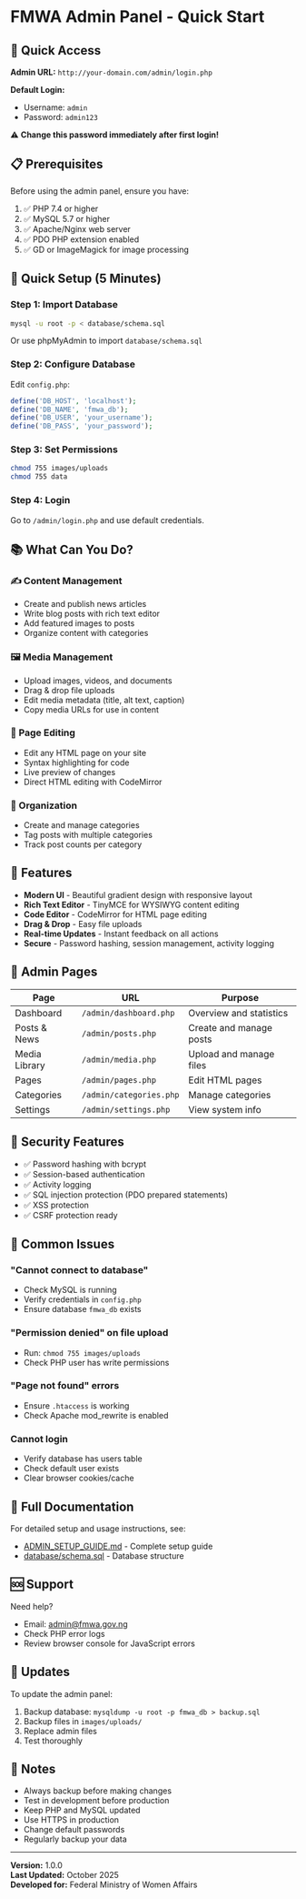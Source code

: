 # FMWA Admin Panel - Quick Start

## 🚀 Quick Access

**Admin URL:** `http://your-domain.com/admin/login.php`

**Default Login:**
- Username: `admin`
- Password: `admin123`

⚠️ **Change this password immediately after first login!**

## 📋 Prerequisites

Before using the admin panel, ensure you have:

1. ✅ PHP 7.4 or higher
2. ✅ MySQL 5.7 or higher
3. ✅ Apache/Nginx web server
4. ✅ PDO PHP extension enabled
5. ✅ GD or ImageMagick for image processing

## 🔧 Quick Setup (5 Minutes)

### Step 1: Import Database

```bash
mysql -u root -p < database/schema.sql
```

Or use phpMyAdmin to import `database/schema.sql`

### Step 2: Configure Database

Edit `config.php`:

```php
define('DB_HOST', 'localhost');
define('DB_NAME', 'fmwa_db');
define('DB_USER', 'your_username');
define('DB_PASS', 'your_password');
```

### Step 3: Set Permissions

```bash
chmod 755 images/uploads
chmod 755 data
```

### Step 4: Login

Go to `/admin/login.php` and use default credentials.

## 📚 What Can You Do?

### ✍️ Content Management
- Create and publish news articles
- Write blog posts with rich text editor
- Add featured images to posts
- Organize content with categories

### 🖼️ Media Management
- Upload images, videos, and documents
- Drag & drop file uploads
- Edit media metadata (title, alt text, caption)
- Copy media URLs for use in content

### 📄 Page Editing
- Edit any HTML page on your site
- Syntax highlighting for code
- Live preview of changes
- Direct HTML editing with CodeMirror

### 📁 Organization
- Create and manage categories
- Tag posts with multiple categories
- Track post counts per category

## 🎨 Features

- **Modern UI** - Beautiful gradient design with responsive layout
- **Rich Text Editor** - TinyMCE for WYSIWYG content editing
- **Code Editor** - CodeMirror for HTML page editing
- **Drag & Drop** - Easy file uploads
- **Real-time Updates** - Instant feedback on all actions
- **Secure** - Password hashing, session management, activity logging

## 📱 Admin Pages

| Page | URL | Purpose |
|------|-----|---------|
| Dashboard | `/admin/dashboard.php` | Overview and statistics |
| Posts & News | `/admin/posts.php` | Create and manage posts |
| Media Library | `/admin/media.php` | Upload and manage files |
| Pages | `/admin/pages.php` | Edit HTML pages |
| Categories | `/admin/categories.php` | Manage categories |
| Settings | `/admin/settings.php` | View system info |

## 🔐 Security Features

- ✅ Password hashing with bcrypt
- ✅ Session-based authentication
- ✅ Activity logging
- ✅ SQL injection protection (PDO prepared statements)
- ✅ XSS protection
- ✅ CSRF protection ready

## 🐛 Common Issues

### "Cannot connect to database"
- Check MySQL is running
- Verify credentials in `config.php`
- Ensure database `fmwa_db` exists

### "Permission denied" on file upload
- Run: `chmod 755 images/uploads`
- Check PHP user has write permissions

### "Page not found" errors
- Ensure `.htaccess` is working
- Check Apache mod_rewrite is enabled

### Cannot login
- Verify database has users table
- Check default user exists
- Clear browser cookies/cache

## 📖 Full Documentation

For detailed setup and usage instructions, see:
- [ADMIN_SETUP_GUIDE.md](ADMIN_SETUP_GUIDE.md) - Complete setup guide
- [database/schema.sql](database/schema.sql) - Database structure

## 🆘 Support

Need help?
- Email: admin@fmwa.gov.ng
- Check PHP error logs
- Review browser console for JavaScript errors

## 🔄 Updates

To update the admin panel:
1. Backup database: `mysqldump -u root -p fmwa_db > backup.sql`
2. Backup files in `images/uploads/`
3. Replace admin files
4. Test thoroughly

## 📝 Notes

- Always backup before making changes
- Test in development before production
- Keep PHP and MySQL updated
- Use HTTPS in production
- Change default passwords
- Regularly backup your data

---

**Version:** 1.0.0  
**Last Updated:** October 2025  
**Developed for:** Federal Ministry of Women Affairs
